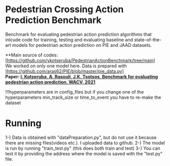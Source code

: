 # Pedestrian Crossing Action Prediction Benchmark

Benchmark for evaluating pedestrian action prediction algorithms that inlcude code for training, testing and evaluating baseline and state-of-the-art models for pedestrian action prediction on PIE and JAAD datasets.



**Main source of codes: [https://github.com/ykotseruba/PedestrianActionBenchmark/tree/main]     
We worked on only one model here. Data is prepared with [https://github.com/aras62/PIE/blob/master/pie_data.py]                                                                                                                       
**Paper: [I. Kotseruba, A. Rasouli, J.K. Tsotsos, Benchmark for evaluating pedestrian action prediction. WACV, 2021](https://openaccess.thecvf.com/content/WACV2021/papers/Kotseruba_Benchmark_for_Evaluating_Pedestrian_Action_Prediction_WACV_2021_paper.pdf)** 

!!!hyperparameters are in config_files but if you change one of the hyperparameters min_track_size or time_to_event you have to re-make the dataset                                                                                                                                                  
                                                                                        
# Running
1-) Data is obtained with "dataPreparation.py", but do not use it because there are missing files(videos etc.). I uploaded data to github.
2-) The model is run by running "train_test.py" (this does both train and test)
3-) You can test it by providing the address where the model is saved with the "test.py" file.
